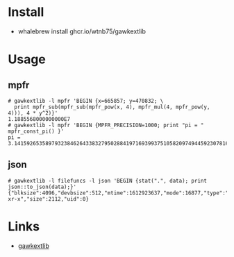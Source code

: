 # Install

- whalebrew install ghcr.io/wtnb75/gawkextlib

# Usage

## mpfr

```
# gawkextlib -l mpfr 'BEGIN {x=665857; y=470832; \
  print mpfr_sub(mpfr_sub(mpfr_pow(x, 4), mpfr_mul(4, mpfr_pow(y, 4))), 4 * y^2)}'
1.1885568000000000E7
# gawkextlib -l mpfr 'BEGIN {MPFR_PRECISION=1000; print "pi = " mpfr_const_pi() }'
pi = 3.14159265358979323846264338327950288419716939937510582097494459230781640628620899862803482534211706798214808651328230664709384460955058223172535940812848111745028410270193852110555964462294895493038196442881097566593344612847564823378678316527120190914564856692346034861045432664821339360726024914127360
```

## json

```
# gawkextlib -l filefuncs -l json 'BEGIN {stat(".", data); print json::to_json(data);}'
{"blksize":4096,"devbsize":512,"mtime":1612923637,"mode":16877,"type":"directory","dev":105,"gid":0,"ino":56734366,"ctime":1612923637,"blocks":0,"nlink":66,"name":".","atime":1612923638,"pmode":"drwxr-xr-x","size":2112,"uid":0}
```

# Links

- [gawkextlib](http://gawkextlib.sourceforge.net/)
